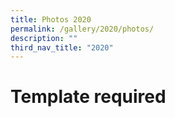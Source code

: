 ```yaml
---
title: Photos 2020
permalink: /gallery/2020/photos/
description: ""
third_nav_title: "2020"
---
```

# Template required